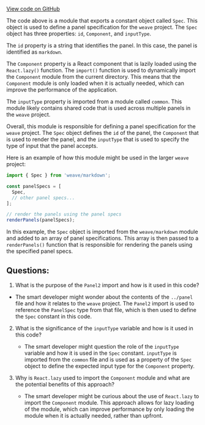 [View code on GitHub](https://github.com/wandb/weave/weave-js/src/components/Panel2/PanelFileMarkdown/index.ts)

The code above is a module that exports a constant object called `Spec`. This object is used to define a panel specification for the `weave` project. The `Spec` object has three properties: `id`, `Component`, and `inputType`.

The `id` property is a string that identifies the panel. In this case, the panel is identified as `markdown`.

The `Component` property is a React component that is lazily loaded using the `React.lazy()` function. The `import()` function is used to dynamically import the `Component` module from the current directory. This means that the `Component` module is only loaded when it is actually needed, which can improve the performance of the application.

The `inputType` property is imported from a module called `common`. This module likely contains shared code that is used across multiple panels in the `weave` project.

Overall, this module is responsible for defining a panel specification for the `weave` project. The `Spec` object defines the `id` of the panel, the `Component` that is used to render the panel, and the `inputType` that is used to specify the type of input that the panel accepts.

Here is an example of how this module might be used in the larger `weave` project:

```javascript
import { Spec } from 'weave/markdown';

const panelSpecs = [
  Spec,
  // other panel specs...
];

// render the panels using the panel specs
renderPanels(panelSpecs);
```

In this example, the `Spec` object is imported from the `weave/markdown` module and added to an array of panel specifications. This array is then passed to a `renderPanels()` function that is responsible for rendering the panels using the specified panel specs.
## Questions: 
 1. What is the purpose of the `Panel2` import and how is it used in this code?
   - The smart developer might wonder about the contents of the `../panel` file and how it relates to the `weave` project. The `Panel2` import is used to reference the `PanelSpec` type from that file, which is then used to define the `Spec` constant in this code.

2. What is the significance of the `inputType` variable and how is it used in this code?
   - The smart developer might question the role of the `inputType` variable and how it is used in the `Spec` constant. `inputType` is imported from the `common` file and is used as a property of the `Spec` object to define the expected input type for the `Component` property.

3. Why is `React.lazy` used to import the `Component` module and what are the potential benefits of this approach?
   - The smart developer might be curious about the use of `React.lazy` to import the `Component` module. This approach allows for lazy loading of the module, which can improve performance by only loading the module when it is actually needed, rather than upfront.